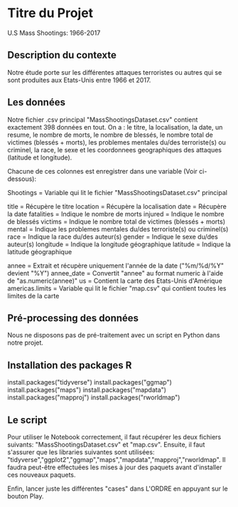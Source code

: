 # Titre du Projet

U.S Mass Shootings: 1966-2017

## Description du contexte

Notre étude porte sur les différentes attaques terroristes ou autres qui se sont produites aux Etats-Unis entre 1966 et 2017.

## Les données

Notre fichier .csv principal "MassShootingsDataset.csv" contient exactement 398 données en tout. 
On a : le titre, la localisation, la date, un resume, le nombre de morts, le nombre de blessés, le nombre total de victimes (blessés + morts), les problemes mentales du/des terroriste(s) ou criminel, la race, le sexe et les coordonnees geographiques des attaques (latitude et longitude).

Chacune de ces colonnes est enregistrer dans une variable (Voir ci-dessous):

  Shootings   = Variable qui lit le fichier "MassShootingsDataset.csv" principal

  title       = Récupère le titre
  location    = Récupère la localisation
  date        = Récupère la date
  fatalities  = Indique le nombre de morts 
  injured     = Indique le nombre de blessés
  victims     = Indique le nombre total de victimes (blessés + morts)
  mental      = Indique les problemes mentales du/des terroriste(s) ou criminel(s)
  race        = Indique la race du/des auteur(s)
  gender      = Indique le sexe du/des auteur(s)
  longitude   = Indique la longitude géographique
  latitude    = Indique la latitude géographique

  annee           = Extrait et récupère uniquement l'année de la date ("%m/%d/%Y" devient "%Y")
  annee_date      = Convertit "annee" au format numeric à l'aide de "as.numeric(annee)"
  us              = Contient la carte des Etats-Unis d'Amérique
  americas.limits = Variable qui lit le fichier "map.csv" qui contient toutes les limites de la carte 


## Pré-processing des données

Nous ne disposons pas de pré-traitement avec un script en Python dans notre projet. 

## Installation des packages R

install.packages("tidyverse")
install.packages("ggmap")
install.packages("maps")
install.packages("mapdata")
install.packages("mapproj")
install.packages("rworldmap")


## Le script

Pour utiliser le Notebook correctement, il faut récupérer les deux fichiers suivants: "MassShootingsDataset.csv" et "map.csv". Ensuite, il faut s'assurer que les libraries suivantes sont
utilisées: "tidyverse","ggplot2","ggmap","maps","mapdata","mapproj","rworldmap". Il faudra peut-être 
effectuées les mises à jour des paquets avant d'installer ces nouveaux paquets.

Enfin, lancer juste les différentes "cases" dans L'ORDRE en appuyant sur le bouton Play.




